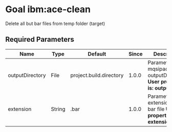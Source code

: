 # Goal ibm:ace-clean

Delete all but bar files from temp folder (target)

## Required Parameters

| Name            | Type   | Default                 | Since | Description                                                              |
| --------------- | ------ | ----------------------- | ----- | ------------------------------------------------------------------------ |
| outputDirectory | File   | project.build.directory | 1.0.0 | Parameter mqsipackagebar outputDirectory **User property is: outputDir** |
| extension       | String | .bar                    | 1.0.0 | Parameter extension for bar file  **User property is: extension**        |

